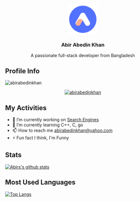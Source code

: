 <p align="center">
 <img width="100px" src="https://raw.githubusercontent.com/abirabedinkhan/abirabedinkhan/main/bg.png" align="center" alt="GitHub Readme Stats" />
 <h3 align="center">Abir Abedin Khan</h3>
 <p align="center">A passionate full-stack developer from Bangladesh</p>
</p>

## Profile Info
<p align="left"> <img src="https://komarev.com/ghpvc/?username=abirabedinkhan&label=Profile%20views&color=0e75b6&style=flat" alt="abirabedinkhan" /> </p>

<p align="center"> <a href="https://github.com/ryo-ma/github-profile-trophy"><img src="https://github-profile-trophy.vercel.app/?username=abirabedinkhan&theme=onedark" alt="abirabedinkhan" /></a> </p>

## My Activities
- 🔭 I’m currently working on [Search Engines](https://searchbd.net/)
- 🌱 I’m currently learning C++, C, go
- 📫 How to reach me [abirabedinkhan@yahoo.com](mailto:abirabedinkhan@yahoo.com)
- ⚡ Fun fact I think, I'm Funny

## Stats
[![Abirs's github stats](https://github-readme-stats.vercel.app/api?username=abirabedinkhan&show_icons=true&theme=radical)](https://youtube.com/c/AbirAbedinKhan)

## Most Used Languages
[![Top Langs](https://github-readme-stats.vercel.app/api/top-langs/?username=abirabedinkhan&layout=compact&theme=radical)](https://youtube.com/c/AbirAbedinKhan)
